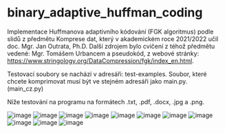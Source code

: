 # binary_adaptive_huffman_coding
Implementace Huffmanova adaptivního kódování (FGK algoritmus) podle slidů z předmětu Komprese dat, který v akademickém roce 2021/2022 učil doc. Mgr. Jan Outrata, Ph.D. Další zdrojem bylo cvičení z téhož předmětu vedené: Mgr. Tomášem Urbancem a pseudokód, z webové stránky: https://www.stringology.org/DataCompression/fgk/index_en.html.

Testovací soubory se nachází v adresáři: test-examples. Soubor, které chcete komprimovat musí být ve stejném adresáři jako main.py. (main_cz.py)

Níže testování na programu na formátech .txt, .pdf, .docx, .jpg a .png.

![image](https://user-images.githubusercontent.com/61089322/168492272-a213359c-4ea4-4ea8-927d-29ac0ca8d344.png)
![image](https://user-images.githubusercontent.com/61089322/168492286-b005a6e4-0ea3-45b7-b414-2ab2e247681a.png)
![image](https://user-images.githubusercontent.com/61089322/168492305-21ebe4aa-0c62-4dac-9d43-54d53a266178.png)
![image](https://user-images.githubusercontent.com/61089322/168492339-d0fbe9bc-798a-4661-960c-e2a79eba640f.png)
![image](https://user-images.githubusercontent.com/61089322/168492348-e0e043bc-721b-4878-a50f-1de925d252b6.png)
![image](https://user-images.githubusercontent.com/61089322/168492384-45cb45b6-7ca2-4a7a-b1a6-f8aaf40da916.png)
![image](https://user-images.githubusercontent.com/61089322/168492391-edf1142f-cfe5-447d-85e5-a82eae2728b0.png)
![image](https://user-images.githubusercontent.com/61089322/168492411-b9379c8f-be11-4325-819a-fba35d5884ae.png)
![image](https://user-images.githubusercontent.com/61089322/168492430-e85b7340-0ae1-4473-aa82-4a5788e2e131.png)
![image](https://user-images.githubusercontent.com/61089322/168492447-5adbeebe-f297-400c-b754-b635dbf729e4.png)
![image](https://user-images.githubusercontent.com/61089322/168492471-921e2cfd-a1cd-48fd-acec-4104c8791f92.png)
